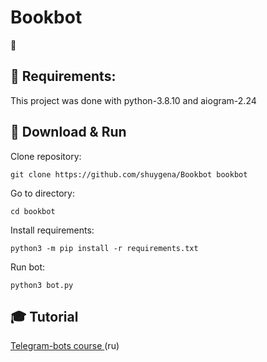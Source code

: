 # Bookbot
:book:

## :toolbox: Requirements:  
This project was done with python-3.8.10 and aiogram-2.24  

## :link: Download & Run
Clone repository:
```
git clone https://github.com/shuygena/Bookbot bookbot
```
Go to directory:
```
cd bookbot
```
Install requirements:  
```
python3 -m pip install -r requirements.txt
```
Run bot:   
```
python3 bot.py
``` 

## :mortar_board: Tutorial
[Telegram-bots course ](https://stepik.org/course/120924/info) (ru)
